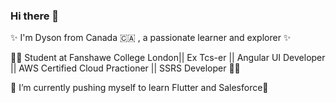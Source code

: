 ### Hi there 👋

✨ I'm Dyson from Canada 🇨🇦 , a passionate learner and explorer ✨

🧑‍💻 Student at Fanshawe College London|| Ex Tcs-er || Angular UI Developer || AWS Certified Cloud Practioner  || SSRS Developer 🧑‍💻

🌱 I’m currently pushing myself to learn Flutter and Salesforce🌱






